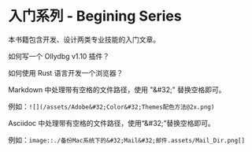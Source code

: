 # 入门系列 - Begining Series

本书籍包含开发、设计两类专业技能的入门文章。

如何写一个 Ollydbg v1.10 插件？

如何使用 Rust 语言开发一个浏览器？


Markdown 中处理带有空格的文件路径，使用 "\&#32;" 替换空格即可。

例如：`![](/assets/Adobe&#32;Color&#32;Themes配色方法@2x.png)`


Asciidoc 中处理带有空格的文件路径，使用“\&#32;”替换空格即可。

例如：`image::./备份Mac系统下的&#32;Mail&#32;邮件.assets/Mail_Dir.png[]`